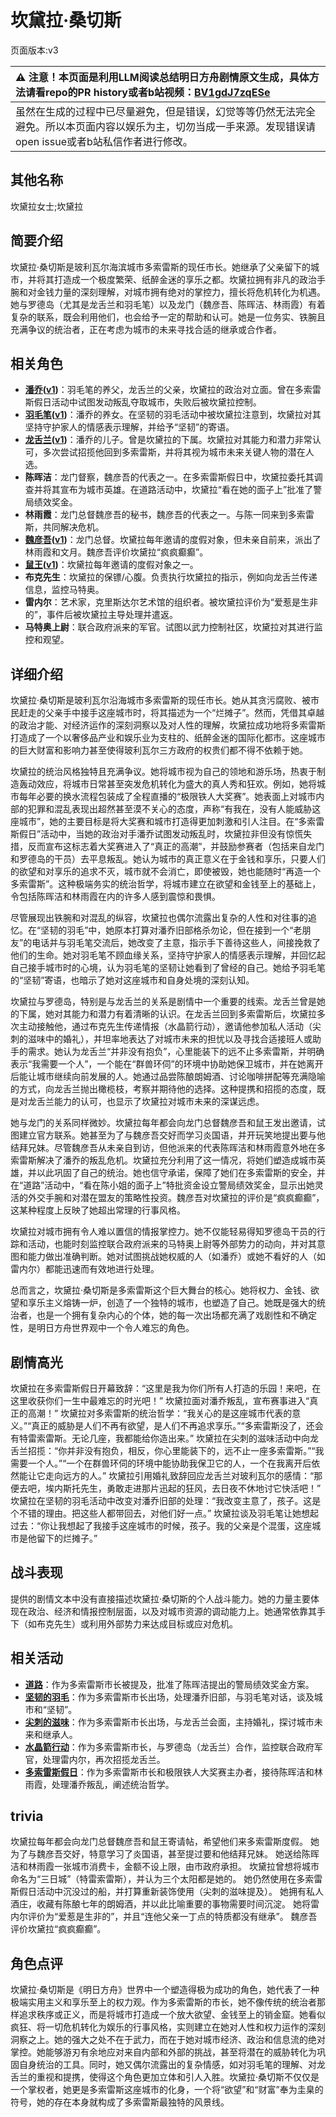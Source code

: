 # 坎黛拉·桑切斯
页面版本:v3
 

| :warning: 注意！本页面是利用LLM阅读总结明日方舟剧情原文生成，具体方法请看repo的PR history或者b站视频：[BV1gdJ7zqESe](https://www.bilibili.com/video/BV1gdJ7zqESe/)         |
|:----------------------------|
| 虽然在生成的过程中已尽量避免，但是错误，幻觉等等仍然无法完全避免。所以本页面内容以娱乐为主，切勿当成一手来源。发现错误请open issue或者b站私信作者进行修改。|



## 其他名称
坎黛拉女士;坎黛拉
## 简要介绍
坎黛拉·桑切斯是玻利瓦尔海滨城市多索雷斯的现任市长。她继承了父亲留下的城市，并将其打造成一个极度繁荣、纸醉金迷的享乐之都。坎黛拉拥有非凡的政治手腕和对金钱力量的深刻理解，对城市拥有绝对的掌控力，擅长将危机转化为机遇。她与罗德岛（尤其是龙舌兰和羽毛笔）以及龙门（魏彦吾、陈晖洁、林雨霞）有着复杂的联系，既会利用他们，也会给予一定的帮助和认可。她是一位务实、铁腕且充满争议的统治者，正在考虑为城市的未来寻找合适的继承或合作者。
## 相关角色
-   **[潘乔](extended_char_pan_qiao.md)([v1](../chars/extended_char_pan_qiao.md))**：羽毛笔的养父，龙舌兰的父亲，坎黛拉的政治对立面。曾在多索雷斯假日活动中试图发动叛乱夺取城市，失败后被坎黛拉控制。
-   **[羽毛笔](char_421_crow.md)([v1](../chars/char_421_crow.md))**：潘乔的养女。在坚韧的羽毛活动中被坎黛拉注意到，坎黛拉对其坚持守护家人的情感表示理解，并给予“坚韧”的寄语。
-   **[龙舌兰](char_486_takila.md)([v1](../chars/char_486_takila.md))**：潘乔的儿子。曾是坎黛拉的下属。坎黛拉对其能力和潜力非常认可，多次尝试招揽他回到多索雷斯，并将其视为城市未来关键人物的潜在人选。
-   **陈晖洁**：龙门督察，魏彦吾的代表之一。在多索雷斯假日中，坎黛拉委托其调查并将其宣布为城市英雄。在道路活动中，坎黛拉“看在她的面子上”批准了警局绩效奖金。
-   **林雨霞**：龙门总督魏彦吾的秘书，魏彦吾的代表之一。与陈一同来到多索雷斯，共同解决危机。
-   **[魏彦吾](extended_char_wei_yan_wu.md)([v1](../chars/extended_char_wei_yan_wu.md))**：龙门总督。坎黛拉每年邀请的度假对象，但未亲自前来，派出了林雨霞和文月。魏彦吾评价坎黛拉“疯疯癫癫”。
-   **[鼠王](extended_char_shu_wang.md)([v1](../chars/extended_char_shu_wang.md))**：坎黛拉每年邀请的度假对象之一。
-   **布克先生**：坎黛拉的保镖/心腹。负责执行坎黛拉的指示，例如向龙舌兰传递信息，监控马特奥。
-   **雷内尔**：艺术家，克里斯达尔艺术馆的组织者。被坎黛拉评价为“爱惹是生非的”，事件后被坎黛拉主导处理并遣返。
-   **马特奥上尉**：联合政府派来的军官。试图以武力控制社区，坎黛拉对其进行监控和观望。
## 详细介绍
坎黛拉·桑切斯是玻利瓦尔沿海城市多索雷斯的现任市长。她从其贪污腐败、被市民赶走的父亲手中接手这座城市时，将其描述为一个“烂摊子”。然而，凭借其卓越的政治才能、对经济运作的深刻洞察以及对人性的理解，坎黛拉成功地将多索雷斯打造成了一个以奢侈品产业和娱乐业为支柱的、纸醉金迷的国际化都市。这座城市的巨大财富和影响力甚至使得玻利瓦尔三方政府的权贵们都不得不依赖于她。

坎黛拉的统治风格独特且充满争议。她将城市视为自己的领地和游乐场，热衷于制造轰动效应，将城市日常甚至突发危机转化为盛大的真人秀和狂欢。例如，她将城市每年必要的换水流程包装成了全程直播的“极限铁人大奖赛”。她表面上对城市内部的犯罪和混乱表现出超然甚至漠不关心的态度，声称“有我在，没有人能威胁这座城市”，她的主要目标是将大奖赛和城市打造得更加刺激和引人注目。在“多索雷斯假日”活动中，当她的政治对手潘乔试图发动叛乱时，坎黛拉非但没有惊慌失措，反而宣布这标志着大奖赛进入了“真正的高潮”，并鼓励参赛者（包括来自龙门和罗德岛的干员）去平息叛乱。她认为城市的真正意义在于金钱和享乐，只要人们的欲望和对享乐的追求不灭，城市就不会消亡，即使被毁，她也能随时“再造一个多索雷斯”。这种极端务实的统治哲学，将城市建立在欲望和金钱至上的基础上，令包括陈晖洁和林雨霞在内的许多人感到震惊和畏惧。

尽管展现出铁腕和对混乱的纵容，坎黛拉也偶尔流露出复杂的人性和对往事的追忆。在“坚韧的羽毛”中，她原本打算对潘乔旧部格杀勿论，但在接到一个“老朋友”的电话并与羽毛笔交流后，她改变了主意，指示手下善待这些人，间接挽救了他们的生命。她对羽毛笔不顾血缘关系，坚持守护家人的情感表示理解，并回忆起自己接手城市时的心境，认为羽毛笔的坚韧让她看到了曾经的自己。她给予羽毛笔的“坚韧”寄语，也暗示了她对这座城市和自身处境的深刻认知。

坎黛拉与罗德岛，特别是与龙舌兰的关系是剧情中一个重要的线索。龙舌兰曾是她的下属，她对其能力和潜力有着清晰的认识。在龙舌兰回到多索雷斯后，坎黛拉多次主动接触他，通过布克先生传递情报（水晶箭行动），邀请他参加私人活动（尖刺的滋味中的婚礼），并坦率地表达了对城市未来的担忧以及寻找合适接班人或助手的需求。她认为龙舌兰“并非没有抱负”，心里能装下的远不止多索雷斯，并明确表示“我需要一个人”，一个能在“群兽环伺”的环境中协助她保卫城市，并在她离开后能让城市继续向前发展的人。她通过品尝陈酿朗姆酒、讨论咖啡拼配等充满隐喻的方式，向龙舌兰抛出橄榄枝，考察并期待他的选择。这种提携和招揽的态度，既是对龙舌兰能力的认可，也显示了坎黛拉对城市未来的深谋远虑。

她与龙门的关系同样微妙。坎黛拉每年都会向龙门总督魏彦吾和鼠王发出邀请，试图建立官方联系。她甚至为了与魏彦吾交好而学习炎国语，并开玩笑地提出要与他结拜兄妹。尽管魏彦吾从未亲自到访，但他派来的代表陈晖洁和林雨霞意外地在多索雷斯解决了潘乔的叛乱危机。坎黛拉充分利用了这一情况，将她们塑造成城市英雄，并以此巩固了自己的统治。她也信守承诺，保障了她们在多索雷斯的安全，并在“道路”活动中，“看在陈小姐的面子上”特批资金设立警局绩效奖金，显示出她灵活的外交手腕和对潜在盟友的策略性投资。魏彦吾对坎黛拉的评价是“疯疯癫癫”，这某种程度上反映了她超出常理的行事风格。

坎黛拉对城市拥有令人难以置信的情报掌控力。她不仅能轻易得知罗德岛干员的行踪和活动，也能时刻监控联合政府派来的马特奥上尉等外部势力的动向，并对其意图和能力做出准确判断。她对试图挑战她权威的人（如潘乔）或她不看好的人（如雷内尔）都能迅速而有效地进行处理。

总而言之，坎黛拉·桑切斯是多索雷斯这个巨大舞台的核心。她将权力、金钱、欲望和享乐主义熔铸一炉，创造了一个独特的城市，也塑造了自己。她既是强大的统治者，也是一个拥有复杂内心的个体，她的每一次出场都充满了戏剧性和不确定性，是明日方舟世界观中一个令人难忘的角色。
## 剧情高光
坎黛拉在多索雷斯假日开幕致辞：“这里是我为你们所有人打造的乐园！来吧，在这里收获你们一生中最难忘的时光吧！”
坎黛拉面对潘乔叛乱，宣布赛事进入“真正的高潮！”
坎黛拉对多索雷斯的统治哲学：“我关心的是这座城市代表的意义。”“真正的威胁是人们不再有欲望，是人们不再追求享乐。”“多索雷斯没了，还会有特雷索雷斯。无论几座，我都能给你造出来。”
坎黛拉在尖刺的滋味活动中向龙舌兰招揽：“你并非没有抱负，相反，你心里能装下的，远不止一座多索雷斯。”“我需要一个人。”“一个在群兽环伺的环境中能协助我保卫它的人，一个在我离开后依然能让它走向远方的人。”
坎黛拉引用婚礼致辞回应龙舌兰对玻利瓦尔的感情：“那便去吧，埃内斯托先生，勇敢走进那片迅起的狂风，去日夜不休地讨它快活吧！”
坎黛拉在坚韧的羽毛活动中改变对潘乔旧部的处理：“我改变主意了，孩子。这是个不错的理由。把这些人都带回去，对他们好一点。”
坎黛拉谈及羽毛笔让她想起过去：“你让我想起了我接手这座城市的时候，孩子。我的父亲是个混蛋，这座城市是他留下的烂摊子。”
## 战斗表现
提供的剧情文本中没有直接描述坎黛拉·桑切斯的个人战斗能力。她的力量主要体现在政治、经济和情报控制层面，以及对城市资源的调动能力上。她通常依靠其手下（如布克先生）或利用外部势力来达成目标或应对危机。
## 相关活动
-   **[道路](../stories/story_chen2_set_2.md)**：作为多索雷斯市长被提及，批准了陈晖洁提出的警局绩效奖金方案。
-   **[坚韧的羽毛](../stories/story_crow_set_1.md)**：作为多索雷斯市长出场，处理潘乔旧部，与羽毛笔对话，谈及城市和“坚韧”。
-   **[尖刺的滋味](../stories/story_takila_set_1.md)**：作为多索雷斯市长出场，与龙舌兰会面，主持婚礼，探讨城市未来和继承人。
-   **[水晶箭行动](../stories/act32side.md)**：作为多索雷斯市长，与罗德岛（龙舌兰）合作，监控联合政府军官，处理雷内尔，再次招揽龙舌兰。
-   **[多索雷斯假日](../stories/act12side.md)**：作为多索雷斯市长和极限铁人大奖赛主办者，接待陈晖洁和林雨霞，处理潘乔叛乱，阐述统治哲学。
## trivia
坎黛拉每年都会向龙门总督魏彦吾和鼠王寄请帖，希望他们来多索雷斯度假。
她为了与魏彦吾交好，特意学习了炎国语，甚至提过要和他结拜兄妹。
她送给陈晖洁和林雨霞一张城市消费卡，金额不设上限，由市政府承担。
坎黛拉曾想将城市命名为“三日城”（特雷索雷斯），并认为三个太阳都是她的。
她仍然使用在多索雷斯假日活动中沉没过的船，并打算重新装饰使用（尖刺的滋味提及）。
她拥有私人酒庄，收藏有陈酿七年的朗姆酒，并以此比喻重要的事物需要时间沉淀。
她将雷内尔评价为“爱惹是生非的”，并且“连他父亲一丁点的特质都没有继承”。
魏彦吾评价坎黛拉“疯疯癫癫”。
## 角色点评
坎黛拉·桑切斯是《明日方舟》世界中一个塑造得极为成功的角色，她代表了一种极端实用主义和享乐至上的权力观。作为多索雷斯的市长，她不像传统的统治者那样追求秩序或正义，而是将城市打造成一个放大欲望、金钱至上的销金窟。她看似疯狂、将一切危机转化为娱乐的行事风格，实则建立在她对人性和权力运作的深刻洞察之上。她的强大之处不在于武力，而在于她对城市经济、政治和信息流的绝对掌控。她能够游刃有余地应对来自内部和外部的挑战，甚至将潜在的威胁转化为巩固自身统治的工具。同时，她又偶尔流露出的复杂情感，如对羽毛笔的理解、对龙舌兰的重视和提携，使得这个角色更加立体和引人入胜。坎黛拉·桑切斯不仅仅是一个掌权者，她更是多索雷斯这座城市的化身，一个将“欲望”和“财富”奉为圭臬的符号，她的存在本身就构成了多索雷斯最独特的风景线。
